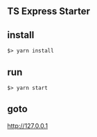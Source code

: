 
## TS Express Starter

## install

`$> yarn install`

## run

`$> yarn start`

## goto

http://127.0.0.1